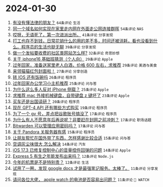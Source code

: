 # 2024-01-30

1. [有没有懂法律的朋友？](https://www.v2ex.com/t/1012663) `64条评论` `生活`
1. [同一个域名如何实现在家里走内网在外面走公网连接群晖](https://www.v2ex.com/t/1012671) `54条评论` `NAS`
1. [哎呀，无语死了，第一次进派出所。](https://www.v2ex.com/t/1012638) `41条评论` `分享发现`
1. [打工也存不到钱，日常花销什么的用的差不多，时间还被消耗，看也没看到什么。程序员的生活也挺无聊](https://www.v2ex.com/t/1012652) `39条评论` `分享发现`
1. [做一个发帖要收费的社区类网站怎么样?](https://www.v2ex.com/t/1012683) `32条评论` `奇思妙想`
1. [关于 iphone16 基础班猜测（个人向）](https://www.v2ex.com/t/1012694) `29条评论` `Apple`
1. [过年回家，准备送家里老人白酒，价格 600 左右，求推荐](https://www.v2ex.com/t/1012668) `29条评论` `美酒与美食`
1. [来领猫猫红包封面啦！](https://www.v2ex.com/t/1012684) `27条评论` `分享创造`
1. [转 IOS 还有饭碗吗](https://www.v2ex.com/t/1012676) `26条评论` `程序员`
1. [过年回家办公学习小主机推荐](https://www.v2ex.com/t/1012703) `25条评论` `问与答`
1. [为什么这么多人反对 iPhone 侧载？](https://www.v2ex.com/t/1012660) `25条评论` `Apple`
1. [求推荐 mac 外接机械键盘，自带键盘 z 键坏了](https://www.v2ex.com/t/1012645) `23条评论` `Apple`
1. [买车还是出国读研？](https://www.v2ex.com/t/1012718) `20条评论` `程序员`
1. [现在 GPT-4 API 还有哪些方式购买](https://www.v2ex.com/t/1012669) `19条评论` `程序员`
1. [为了一个 gv 号，差点把谷歌账号搞没了](https://www.v2ex.com/t/1012709) `17条评论` `程序员`
1. [为什么有人不愿意年后再说呢？非要赶在封网之前冲刺？](https://www.v2ex.com/t/1012688) `17条评论` `职场话题`
1. [Bitwarden 可以管理应用密码吗？](https://www.v2ex.com/t/1012662) `17条评论` `问与答`
1. [关于 Pandora 关服务器有感](https://www.v2ex.com/t/1012710) `15条评论` `程序员`
1. [让朋友帮忙在国外带了东西，怎样感谢比较合适](https://www.v2ex.com/t/1012646) `15条评论` `问与答`
1. [空调灰尘味很大,怎么解决](https://www.v2ex.com/t/1012633) `14条评论` `汽车`
1. [iOS 17.3 已修复控制中心的音量控件回弹的问题](https://www.v2ex.com/t/1012623) `14条评论` `Apple`
1. [Express 5 有生之年能发布出来吗？](https://www.v2ex.com/t/1012693) `12条评论` `Node.js`
1. [今年的机票是不是特别贵？](https://www.v2ex.com/t/1012692) `12条评论` `生活`
1. [试用了一圈，发现 google docs 才是最强笔记服务。太棒了。](https://www.v2ex.com/t/1012728) `11条评论` `分享发现`
1. [请问各位大佬， apple watch 的电池是否容易出问题？](https://www.v2ex.com/t/1012690) `11条评论` ` WATCH`
